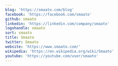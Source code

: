 ```yaml
---
blog: 'https://smaato.com/blog'
facebook: 'https://facebook.com/smaato'
github: smaato
linkedin: 'https://linkedin.com/company/smaato'
logohandle: smaato
sort: smaato
title: Smaato
twitter: Smaato
website: 'https://www.smaato.com/'
wikipedia: 'https://en.wikipedia.org/wiki/Smaato'
youtube: 'https://youtube.com/user/smaato'
---
```

